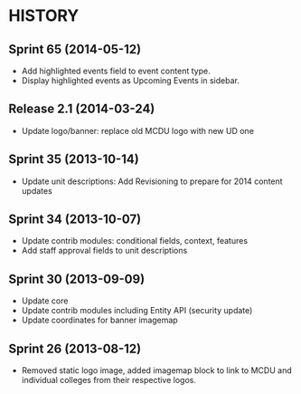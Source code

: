 HISTORY
=======

Sprint 65 (2014-05-12)
----------------------

- Add highlighted events field to event content type.
- Display highlighted events as Upcoming Events in sidebar.

Release 2.1 (2014-03-24)
------------------------

- Update logo/banner: replace old MCDU logo with new UD one

Sprint 35 (2013-10-14)
----------------------

- Update unit descriptions: Add Revisioning to prepare for 2014 content
  updates

Sprint 34 (2013-10-07)
----------------------

- Update contrib modules: conditional fields, context, features
- Add staff approval fields to unit descriptions

Sprint 30 (2013-09-09)
----------------------

- Update core
- Update contrib modules including Entity API (security update)
- Update coordinates for banner imagemap

Sprint 26 (2013-08-12)
----------------------

- Removed static logo image, added imagemap block to link to MCDU and
  individual colleges from their respective logos.
